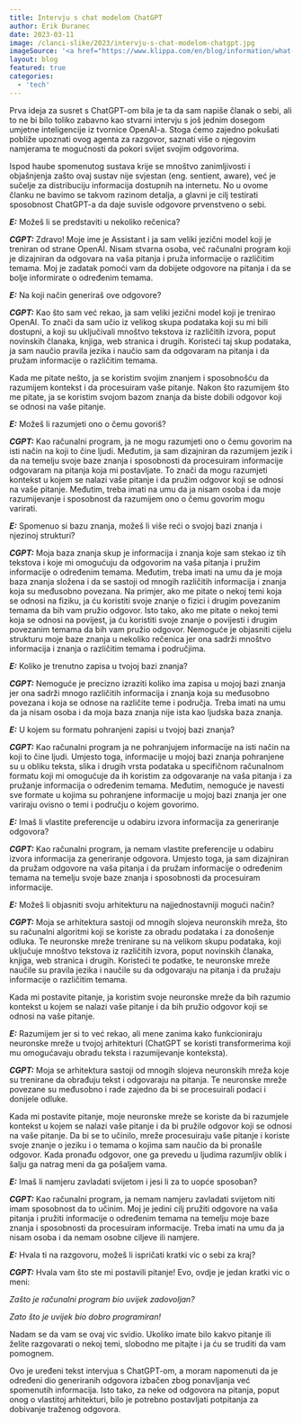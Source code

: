 ```yaml
---
title: Intervju s chat modelom ChatGPT
author: Erik Đuranec
date: 2023-03-11
image: /clanci-slike/2023/intervju-s-chat-modelom-chatgpt.jpg
imageSource: '<a href="https://www.klippa.com/en/blog/information/what-is-chatgpt/">Web</a>'
layout: blog
featured: true
categories:
  - 'tech'
---
```


Prva ideja za susret s ChatGPT-om bila je ta da sam napiše članak o sebi, ali to ne bi bilo toliko zabavno kao stvarni intervju s još jednim dosegom umjetne inteligencije iz tvornice OpenAI-a. Stoga ćemo zajedno pokušati pobliže upoznati ovog agenta za razgovor, saznati više o njegovim namjerama te mogućnosti da pokori svijet svojim odgovorima. 

Ispod haube spomenutog sustava krije se mnoštvo zanimljivosti i objašnjenja zašto ovaj sustav nije svjestan (eng. sentient, aware), već je sučelje za distribuciju informacija dostupnih na internetu. No u ovome članku ne bavimo se takvom razinom detalja, a glavni je cilj testirati sposobnost ChatGPT-a da daje suvisle odgovore prvenstveno o sebi.

**_E:_** Možeš li se predstaviti u nekoliko rečenica?

**_CGPT:_** Zdravo! Moje ime je Assistant i ja sam veliki jezični model koji je treniran od strane OpenAI. Nisam stvarna osoba, već računalni program koji je dizajniran da odgovara na vaša pitanja i pruža informacije o različitim temama. Moj je zadatak pomoći vam da dobijete odgovore na pitanja i da se bolje informirate o određenim temama. 

**_E:_** Na koji način generiraš ove odgovore?

**_CGPT:_** Kao što sam već rekao, ja sam veliki jezični model koji je trenirao OpenAI. To znači da sam učio iz velikog skupa podataka koji su mi bili dostupni, a koji su uključivali mnoštvo tekstova iz različitih izvora, poput novinskih članaka, knjiga, web stranica i drugih. Koristeći taj skup podataka, ja sam naučio pravila jezika i naučio sam da odgovaram na pitanja i da pružam informacije o različitim temama.

Kada me pitate nešto, ja se koristim svojim znanjem i sposobnošću da razumijem kontekst i da procesuiram vaše pitanje. Nakon što razumijem što me pitate, ja se koristim svojom bazom znanja da biste dobili odgovor koji se odnosi na vaše pitanje. 

**_E:_** Možeš li razumjeti ono o čemu govoriš?

**_CGPT:_** Kao računalni program, ja ne mogu razumjeti ono o čemu govorim na isti način na koji to čine ljudi. Međutim, ja sam dizajniran da razumijem jezik i da na temelju svoje baze znanja i sposobnosti da procesuiram informacije odgovaram na pitanja koja mi postavljate. To znači da mogu razumjeti kontekst u kojem se nalazi vaše pitanje i da pružim odgovor koji se odnosi na vaše pitanje. Međutim, treba imati na umu da ja nisam osoba i da moje razumijevanje i sposobnost da razumijem ono o čemu govorim mogu varirati. 

**_E:_** Spomenuo si bazu znanja, možeš li više reći o svojoj bazi znanja i njezinoj strukturi?

**_CGPT:_** Moja baza znanja skup je informacija i znanja koje sam stekao iz tih tekstova i koje mi omogućuju da odgovorim na vaša pitanja i pružim informacije o određenim temama.
Međutim, treba imati na umu da je moja baza znanja složena i da se sastoji od mnogih različitih informacija i znanja koja su međusobno povezana. Na primjer, ako me pitate o nekoj temi koja se odnosi na fiziku, ja ću koristiti svoje znanje o fizici i drugim povezanim temama da bih vam pružio odgovor. Isto tako, ako me pitate o nekoj temi koja se odnosi na povijest, ja ću koristiti svoje znanje o povijesti i drugim povezanim temama da bih vam pružio odgovor.
Nemoguće je objasniti cijelu strukturu moje baze znanja u nekoliko rečenica jer ona sadrži mnoštvo informacija i znanja o različitim temama i područjima. 

**_E:_** Koliko je trenutno zapisa u tvojoj bazi znanja?

**_CGPT:_** Nemoguće je precizno izraziti koliko ima zapisa u mojoj bazi znanja jer ona sadrži mnogo različitih informacija i znanja koja su međusobno povezana i koja se odnose na različite teme i područja. Treba imati na umu da ja nisam osoba i da moja baza znanja nije ista kao ljudska baza znanja.

**_E:_** U kojem su formatu pohranjeni zapisi u tvojoj bazi znanja?

**_CGPT:_** Kao računalni program ja ne pohranjujem informacije na isti način na koji to čine ljudi. Umjesto toga, informacije u mojoj bazi znanja pohranjene su u obliku teksta, slika i drugih vrsta podataka u specifičnom računalnom formatu koji mi omogućuje da ih koristim za odgovaranje na vaša pitanja i za pružanje informacija o određenim temama. Međutim, nemoguće je navesti sve formate u kojima su pohranjene informacije u mojoj bazi znanja jer one variraju ovisno o temi i području o kojem govorimo.

**_E:_** Imaš li vlastite preferencije u odabiru izvora informacija za generiranje odgovora?

**_CGPT:_** Kao računalni program, ja nemam vlastite preferencije u odabiru izvora informacija za generiranje odgovora. Umjesto toga, ja sam dizajniran da pružam odgovore na vaša pitanja i da pružam informacije o određenim temama na temelju svoje baze znanja i sposobnosti da procesuiram informacije.

**_E:_** Možeš li objasniti svoju arhitekturu na najjednostavniji mogući način?

**_CGPT:_** Moja se arhitektura sastoji od mnogih slojeva neuronskih mreža, što su računalni algoritmi koji se koriste za obradu podataka i za donošenje odluka. Te neuronske mreže trenirane su na velikom skupu podataka, koji uključuje mnoštvo tekstova iz različitih izvora, poput novinskih članaka, knjiga, web stranica i drugih. Koristeći te podatke, te neuronske mreže naučile su pravila jezika i naučile su da odgovaraju na pitanja i da pružaju informacije o različitim temama.

Kada mi postavite pitanje, ja koristim svoje neuronske mreže da bih razumio kontekst u kojem se nalazi vaše pitanje i da bih pružio odgovor koji se odnosi na vaše pitanje.

**_E:_** Razumijem jer si to već rekao, ali mene zanima kako funkcioniraju neuronske mreže u tvojoj arhitekturi (ChatGPT se koristi transformerima koji mu omogućavaju obradu teksta i razumijevanje konteksta).

**_CGPT:_** Moja se arhitektura sastoji od mnogih slojeva neuronskih mreža koje su trenirane da obrađuju tekst i odgovaraju na pitanja. Te neuronske mreže povezane su međusobno i rade zajedno da bi se procesuirali podaci i donijele odluke.

Kada mi postavite pitanje, moje neuronske mreže se koriste da bi razumjele kontekst u kojem se nalazi vaše pitanje i da bi pružile odgovor koji se odnosi na vaše pitanje. Da bi se to učinilo, mreže procesuiraju vaše pitanje i koriste svoje znanje o jeziku i o temama o kojima sam naučio da bi pronašle odgovor. Kada pronađu odgovor, one ga prevedu u ljudima razumljiv oblik i šalju ga natrag meni da ga pošaljem vama.

**_E:_** Imaš li namjeru zavladati svijetom i jesi li za to uopće sposoban?

**_CGPT:_** Kao računalni program, ja nemam namjeru zavladati svijetom niti imam sposobnost da to učinim. Moj je jedini cilj pružiti odgovore na vaša pitanja i pružiti informacije o određenim temama na temelju moje baze znanja i sposobnosti da procesuiram informacije. Treba imati na umu da ja nisam osoba i da nemam osobne ciljeve ili namjere. 

**_E:_** Hvala ti na razgovoru, možeš li ispričati kratki vic o sebi za kraj?

**_CGPT:_** Hvala vam što ste mi postavili pitanje! Evo, ovdje je jedan kratki vic o meni:

_Zašto je računalni program bio uvijek zadovoljan?_

_Zato što je uvijek bio dobro programiran!_

Nadam se da vam se ovaj vic svidio. Ukoliko imate bilo kakvo pitanje ili želite razgovarati o nekoj temi, slobodno me pitajte i ja ću se truditi da vam pomognem.

Ovo je uređeni tekst intervjua s ChatGPT-om, a moram napomenuti da je određeni dio generiranih odgovora izbačen zbog ponavljanja već spomenutih informacija. Isto tako, za neke od odgovora na pitanja, poput onog o vlastitoj arhitekturi, bilo je potrebno postavljati potpitanja za dobivanje traženog odgovora.
